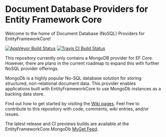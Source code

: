 # Document Database Providers for Entity Framework Core

Welcome to the home of Document Database (NoSQL) Providers for EntityFrameworkCore!

[![AppVeyor Build Status](https://ci.appveyor.com/api/projects/status/iip86emc94ncp0ao?svg=true&style=flat-square)](https://ci.appveyor.com/project/crhairr/entityframeworkcore-mongodb/) [![Travis CI Build Status](https://travis-ci.org/BlueshiftSoftware/EntityFrameworkCore.svg?branch=develop&label=travis-ci&style=flat-square)](https://travis-ci.org/BlueshiftSoftware/EntityFrameworkCore)

This repository currently only contains a MongoDB provider for EF Core. However, there are plans in the current roadmap to expand this with further NoSQL provider offerings.

MongoDb is a highly popular No-SQL database solution for storing structured, non-relational document data. This provider enables applications built with EntityFrameworkCore to use MongoDb instances as a backing data store.

Find out how to get started by visiting the [Wiki pages](https://github.com/crhairr/EntityFrameworkCore.MongoDb/wiki). Feel free to contribute to this repository with code, comments, wiki entries, and/or issues.

The latest release and CI previews builds are available at the EntityFrameworkCore.MongoDb [MyGet Feed](https://www.myget.org/gallery/efcore-mongodb/).

